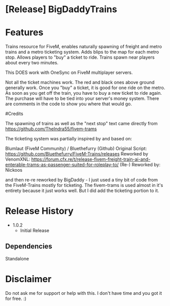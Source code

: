 # [Release] BigDaddyTrains

# Features

Trains resource for FiveM, enables naturally spawning of freight and metro trains and a metro ticketing system. 
Adds blips to the map for each metro stop. Allows players to "buy" a ticket to ride. Trains spawn near players about every two minutes.

This DOES work with OneSync on FiveM multiplayer servers.

Not all the ticket machines work. The red and black ones above ground generally work. Once you "buy" a ticket, it is good for one ride on the metro. As soon as you get off the train, you have to buy a new ticket to ride again. The purchase will have to be tied into your server's money system. There are comments in the code to show you where that would go.

#Credits

The spawning of trains as well as the "next stop" text came directly from https://github.com/TheIndra55/fivem-trams

The ticketing system was partially inspired by and based on:

Blumlaut (FiveM Community) / Bluethefurry (Github) Original Script: https://github.com/Bluethefurry/FiveM-Trains/releases
Reworked by VenomXNL: https://forum.cfx.re/t/release-fivem-freight-train-ai-and-enterable-trams-as-passenger-suited-for-roleplay-to/
(Re-) Reworked by: Nickoos

and then re-re reworked by BigDaddy - I just used a tiny bit of code from the FiveM-Trains mostly for ticketing. The fivem-trams is used almost in it's entirety because it just works well. But I did add the ticketing portion to it.


# Release History

* 1.0.2
    * Initial Release
	
## Dependencies

Standalone

# Disclaimer

Do not ask me for support or help with this. I don't have time and you got it for free. :)